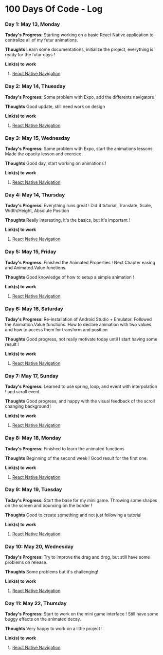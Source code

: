 # 100 Days Of Code - Log

### Day 1: May 13, Monday

**Today's Progress**: Starting working on a basic React Native application to centralize all of my futur animations.

**Thoughts** Learn some documentations, initialize the project, everything is ready for the futur days !

**Link(s) to work**
1. [React Native Navigation](https://reactnavigation.org/docs/en/hello-react-navigation.html)

### Day 2: May 14, Thuesday

**Today's Progress**: Some problem with Expo, add the differents navigators

**Thoughts** Good update, still need work on design

**Link(s) to work**
1. [React Native Navigation](https://reactnavigation.org/docs/en/hello-react-navigation.html)

### Day 3: May 15, Wednesday

**Today's Progress**: Some problem with Expo, start the animations lessons. Made the opacity lesson and exercice.

**Thoughts** Good day, start working on animations !

**Link(s) to work**
1. [React Native Navigation](https://reactnativeanimations.com)

### Day 4: May 14, Thursday

**Today's Progress**: Everything runs great ! Did 4 tutorial, Translate, Scale, Width/Height, Absolute Position

**Thoughts** Really interesting, it's the basics, but it's important !

**Link(s) to work**
1. [React Native Navigation](https://reactnativeanimations.com)

### Day 5: May 15, Friday

**Today's Progress**: Finished the Animated Properties ! Next Chapter easing and Animated.Value functions.

**Thoughts** Good knowledge of how to setup a simple animation !

**Link(s) to work**
1. [React Native Navigation](https://reactnativeanimations.com)

### Day 6: May 16, Saturday

**Today's Progress**: Re-installation of Android Studio + Emulator. Followed the Animation.Value functions. How to declare animation with two values and how to access them for transform and position

**Thoughts** Good progress, not really motivate today until I start having some result !

**Link(s) to work**
1. [React Native Navigation](https://reactnativeanimations.com)

### Day 7: May 17, Sunday

**Today's Progress**: Learned to use spring, loop, and event with interpolation ! and scroll event.

**Thoughts** Good progress, and happy with the visual feedback of the scroll changing background !

**Link(s) to work**
1. [React Native Navigation](https://reactnativeanimations.com)

### Day 8: May 18, Monday

**Today's Progress**: Finished to learn the animated functions

**Thoughts** Beginning of the second week ! Good result for the first one.

**Link(s) to work**
1. [React Native Navigation](https://reactnativeanimations.com)

### Day 9: May 19, Tuesday

**Today's Progress**: Start the base for my mini game. Throwing some shapes on the screen and bouncing on the border !

**Thoughts** Good to create something and not just following a tutorial

**Link(s) to work**
1. [React Native Navigation](https://reactnativeanimations.com)

### Day 10: May 20, Wednesday

**Today's Progress**: Try to improve the drag and drog, but still have some problems on release.

**Thoughts** Some problems but it's challenging! 

**Link(s) to work**
1. [React Native Navigation](https://reactnativeanimations.com)

### Day 11: May 22, Thursday

**Today's Progress**: Start to work on the mini game interface ! Still have some buggy effects on the animated decay.

**Thoughts** Very happy to work on a little project ! 

**Link(s) to work**
1. [React Native Navigation](https://reactnativeanimations.com)






